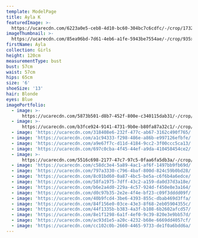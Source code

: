 ```yaml
---
template: ModelPage
title: Ayla K
featuredImage: >-
  https://ucarecdn.com/6223a0e5-ceb8-4d10-bc60-304bc7c6cdfc/-/crop/1732x1155/0,245/-/preview/
imageThumbnail: >-
  https://ucarecdn.com/85ea96bd-7d61-4eb6-a1fe-5943be7554ae/-/crop/935x1269/354,98/-/preview/
firstName: Ayla
collection: Girls
height: 120cm
measurementType: bust
bust: 57cm
waist: 57cm
hips: 65cm
size: '6'
shoeSize: '13'
hair: Blonde
eyes: Blue
imagePortfolio:
  - image: >-
      https://ucarecdn.com/5873b501-d8b7-452f-800e-c340115dab31/-/crop/1170x1317/0,0/-/preview/
  - image: >-
      https://ucarecdn.com/b3fce924-9141-4731-9b0e-b80fa87a32c1/-/crop/994x1389/312,79/-/preview/
  - image: 'https://ucarecdn.com/318408e6-232f-477c-ab67-3162c490f765/'
  - image: 'https://ucarecdn.com/a1c94333-f298-486e-a86b-e997126efbfe/'
  - image: 'https://ucarecdn.com/a9e67f7c-d11d-4184-9cc2-3f00ccc5ca13/'
  - image: 'https://ucarecdn.com/697c0cba-4f45-44ef-a9da-410458454ce2/'
  - image: >-
      https://ucarecdn.com/5516c698-2177-47c7-97c5-0faa6fa5db3a/-/crop/1081x1564/268,355/-/preview/
  - image: 'https://ucarecdn.com/c58dc3e4-5a89-4ac1-af6f-1497bb9fb69d/'
  - image: 'https://ucarecdn.com/797a3330-c796-4baf-800d-824c59b0bd28/'
  - image: 'https://ucarecdn.com/8c01bd60-0a87-4bc5-be5a-c6f6b4a6edce/'
  - image: 'https://ucarecdn.com/58fa1975-7dff-43c2-a159-da0d37d3a18e/'
  - image: 'https://ucarecdn.com/b6e2a4d0-229a-4c57-924d-f450e8e3a164/'
  - image: 'https://ucarecdn.com/d0c97b35-2e2e-4f4e-bf23-c09f3dddd09f/'
  - image: 'https://ucarecdn.com/40b9fcd4-3be6-4393-855c-dbab469d3ffa/'
  - image: 'https://ucarecdn.com/84f156e0-03ce-43e3-8f68-2eb05904355c/'
  - image: 'https://ucarecdn.com/44f1335b-b383-4a3f-b108-6b2602afcd57/'
  - image: 'https://ucarecdn.com/8e1f1298-6a1f-4ef0-9c39-820e3e9bb57d/'
  - image: 'https://ucarecdn.com/ac93d1e5-a20c-4232-b68e-6669dd4057cf/'
  - image: 'https://ucarecdn.com/cc102c0b-2660-4465-9733-de1f0a6bdd6a/'
---
```


